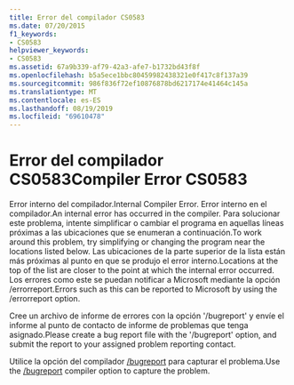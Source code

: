 ```yaml
---
title: Error del compilador CS0583
ms.date: 07/20/2015
f1_keywords:
- CS0583
helpviewer_keywords:
- CS0583
ms.assetid: 67a9b339-af79-42a3-afe7-b1732bd43f8f
ms.openlocfilehash: b5a5ece1bbc80459982438321e0f417c8f137a39
ms.sourcegitcommit: 986f836f72ef10876878bd6217174e41464c145a
ms.translationtype: MT
ms.contentlocale: es-ES
ms.lasthandoff: 08/19/2019
ms.locfileid: "69610478"
---
```

# <a name="compiler-error-cs0583"></a><span data-ttu-id="007f1-102">Error del compilador CS0583</span><span class="sxs-lookup"><span data-stu-id="007f1-102">Compiler Error CS0583</span></span>
<span data-ttu-id="007f1-103">Error interno del compilador.</span><span class="sxs-lookup"><span data-stu-id="007f1-103">Internal Compiler Error.</span></span> <span data-ttu-id="007f1-104">Error interno en el compilador.</span><span class="sxs-lookup"><span data-stu-id="007f1-104">An internal error has occurred in the compiler.</span></span> <span data-ttu-id="007f1-105">Para solucionar este problema, intente simplificar o cambiar el programa en aquellas líneas próximas a las ubicaciones que se enumeran a continuación.</span><span class="sxs-lookup"><span data-stu-id="007f1-105">To work around this problem, try simplifying or changing the program near the locations listed below.</span></span> <span data-ttu-id="007f1-106">Las ubicaciones de la parte superior de la lista están más próximas al punto en que se produjo el error interno.</span><span class="sxs-lookup"><span data-stu-id="007f1-106">Locations at the top of the list are closer to the point at which the internal error occurred.</span></span> <span data-ttu-id="007f1-107">Los errores como este se puedan notificar a Microsoft mediante la opción /errorreport.</span><span class="sxs-lookup"><span data-stu-id="007f1-107">Errors such as this can be reported to Microsoft by using the /errorreport option.</span></span>  
  
 <span data-ttu-id="007f1-108">Cree un archivo de informe de errores con la opción '/bugreport' y envíe el informe al punto de contacto de informe de problemas que tenga asignado.</span><span class="sxs-lookup"><span data-stu-id="007f1-108">Please create a bug report file with the '/bugreport' option, and submit the report to your assigned problem reporting contact.</span></span>  
  
 <span data-ttu-id="007f1-109">Utilice la opción del compilador [/bugreport](../language-reference/compiler-options/bugreport-compiler-option.md) para capturar el problema.</span><span class="sxs-lookup"><span data-stu-id="007f1-109">Use the [/bugreport](../language-reference/compiler-options/bugreport-compiler-option.md) compiler option to capture the problem.</span></span>
